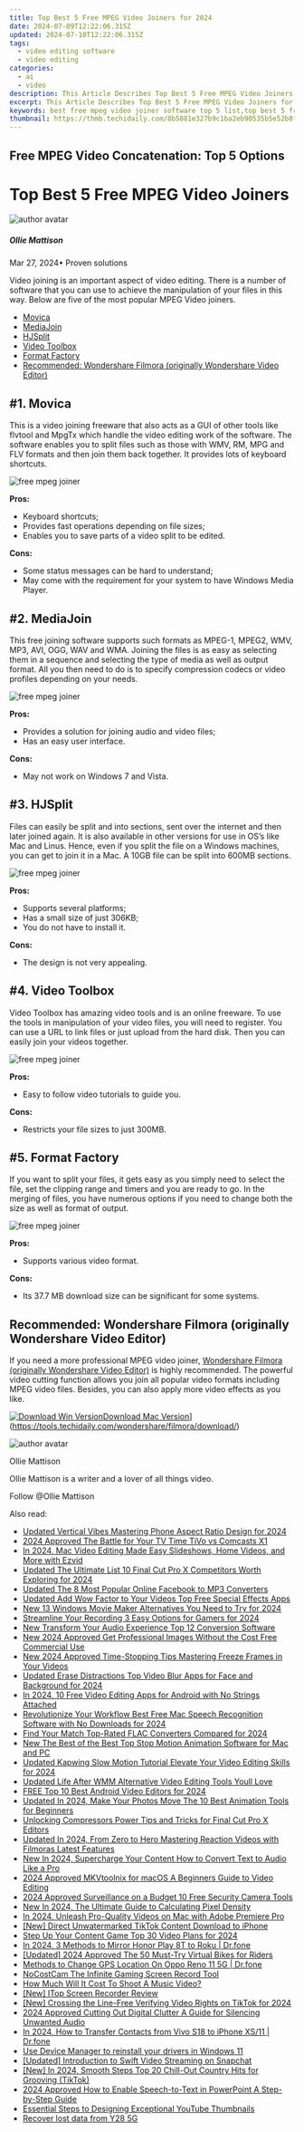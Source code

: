 ```yaml
---
title: Top Best 5 Free MPEG Video Joiners for 2024
date: 2024-07-09T12:22:06.315Z
updated: 2024-07-10T12:22:06.315Z
tags: 
  - video editing software
  - video editing
categories: 
  - ai
  - video
description: This Article Describes Top Best 5 Free MPEG Video Joiners for 2024
excerpt: This Article Describes Top Best 5 Free MPEG Video Joiners for 2024
keywords: best free mpeg video joiner software top 5 list,top best 5 free mpeg video joiners,top 5 best free wmv video joiners,ai animation top best 5 free mpeg video joiners,top 5 best free mov video joiners,top 5 best free mpeg video splitters,best free video combiners for mpeg files
thumbnail: https://thmb.techidaily.com/8b5881e327b9c1ba2eb90535b5e52b8fb37d29efd85f95b1f8c43ff4375091ae.jpg
---
```


## Free MPEG Video Concatenation: Top 5 Options

# Top Best 5 Free MPEG Video Joiners

![author avatar](https://images.wondershare.com/filmora/article-images/ollie-mattison.jpg)

##### Ollie Mattison

 Mar 27, 2024• Proven solutions

 Video joining is an important aspect of video editing. There is a number of software that you can use to achieve the manipulation of your files in this way. Below are five of the most popular MPEG Video joiners.

* [Movica](#tab%5F01)
* [MediaJoin](#tab%5F02)
* [HJSplit](#tab%5F03)
* [Video Toolbox](#tab%5F04)
* [Format Factory](#tab%5F05)
* [Recommended: Wondershare Filmora (originally Wondershare Video Editor)](#tab%5F06)

## #1\. Movica

 This is a video joining freeware that also acts as a GUI of other tools like flvtool and MpgTx which handle the video editing work of the software. The software enables you to split files such as those with WMV, RM, MPG and FLV formats and then join them back together. It provides lots of keyboard shortcuts.

![free mpeg joiner](https://images.wondershare.com/topic/video-editing/movica.jpg "free mpeg joiner")

**Pros:**

* Keyboard shortcuts;
* Provides fast operations depending on file sizes;
* Enables you to save parts of a video split to be edited.

**Cons:**

* Some status messages can be hard to understand;
* May come with the requirement for your system to have Windows Media Player.

## #2\. MediaJoin

 This free joining software supports such formats as MPEG-1, MPEG2, WMV, MP3, AVI, OGG, WAV and WMA. Joining the files is as easy as selecting them in a sequence and selecting the type of media as well as output format. All you then need to do is to specify compression codecs or video profiles depending on your needs.

![free mpeg joiner](https://images.wondershare.com/images/multimedia/video-editor/mediajoin.jpg "free mpeg joiner")

**Pros:**

* Provides a solution for joining audio and video files;
* Has an easy user interface.

**Cons:**

* May not work on Windows 7 and Vista.

## #3\. HJSplit

 Files can easily be split and into sections, sent over the internet and then later joined again. It is also available in other versions for use in OS’s like Mac and Linus. Hence, even if you split the file on a Windows machines, you can get to join it in a Mac. A 10GB file can be split into 600MB sections.

![free mpeg joiner](https://images.wondershare.com/images/multimedia/video-editor/hjsplit.jpg "free mpeg joiner")

**Pros:**

* Supports several platforms;
* Has a small size of just 306KB;
* You do not have to install it.

**Cons:**

* The design is not very appealing.

## #4\. Video Toolbox

 Video Toolbox has amazing video tools and is an online freeware. To use the tools in manipulation of your video files, you will need to register. You can use a URL to link files or just upload from the hard disk. Then you can easily join your videos together.

![free mpeg joiner](https://images.wondershare.com/images/multimedia/video-editor/video-toolbox.jpg "free mpeg joiner")

**Pros:**

* Easy to follow video tutorials to guide you.

**Cons:**

* Restricts your file sizes to just 300MB.

## #5\. Format Factory

 If you want to split your files, it gets easy as you simply need to select the file, set the clipping range and timers and you are ready to go. In the merging of files, you have numerous options if you need to change both the size as well as format of output.

![free mpeg joiner](https://images.wondershare.com/images/multimedia/online-video-converter/format-factory.jpg "free mpeg joiner")

**Pros:**

* Supports various video format.

**Cons:**

* Its 37.7 MB download size can be significant for some systems.

## Recommended: Wondershare Filmora (originally Wondershare Video Editor)

 If you need a more professional MPEG video joiner, [Wondershare Filmora (originally Wondershare Video Editor)](https://tools.techidaily.com/wondershare/filmora/download/) is highly recommended. The powerful video cutting function allows you join all popular video formats including MPEG video files. Besides, you can also apply more video effects as you like.

[![Download Win Version](https://images.wondershare.com/filmora/guide/download-btn-win.jpg)](https://tools.techidaily.com/wondershare/filmora/download/)[Download Mac Version](https://images.wondershare.com/filmora/guide/download-btn-mac.jpg)](https://tools.techidaily.com/wondershare/filmora/download/)

![author avatar](https://images.wondershare.com/filmora/article-images/ollie-mattison.jpg)

Ollie Mattison

Ollie Mattison is a writer and a lover of all things video.

Follow @Ollie Mattison

<span class="atpl-alsoreadstyle">Also read:</span>
<div><ul>
<li><a href="https://video-ai-editor.techidaily.com/updated-vertical-vibes-mastering-phone-aspect-ratio-design-for-2024/"><u>Updated Vertical Vibes Mastering Phone Aspect Ratio Design for 2024</u></a></li>
<li><a href="https://video-ai-editor.techidaily.com/2024-approved-the-battle-for-your-tv-time-tivo-vs-comcasts-x1/"><u>2024 Approved The Battle for Your TV Time TiVo vs Comcasts X1</u></a></li>
<li><a href="https://video-ai-editor.techidaily.com/in-2024-mac-video-editing-made-easy-slideshows-home-videos-and-more-with-ezvid/"><u>In 2024, Mac Video Editing Made Easy Slideshows, Home Videos, and More with Ezvid</u></a></li>
<li><a href="https://video-ai-editor.techidaily.com/updated-the-ultimate-list-10-final-cut-pro-x-competitors-worth-exploring-for-2024/"><u>Updated The Ultimate List 10 Final Cut Pro X Competitors Worth Exploring for 2024</u></a></li>
<li><a href="https://video-ai-editor.techidaily.com/updated-the-8-most-popular-online-facebook-to-mp3-converters/"><u>Updated The 8 Most Popular Online Facebook to MP3 Converters</u></a></li>
<li><a href="https://video-ai-editor.techidaily.com/updated-add-wow-factor-to-your-videos-top-free-special-effects-apps/"><u>Updated Add Wow Factor to Your Videos Top Free Special Effects Apps</u></a></li>
<li><a href="https://video-ai-editor.techidaily.com/new-13-windows-movie-maker-alternatives-you-need-to-try-for-2024/"><u>New 13 Windows Movie Maker Alternatives You Need to Try for 2024</u></a></li>
<li><a href="https://video-ai-editor.techidaily.com/streamline-your-recording-3-easy-options-for-gamers-for-2024/"><u>Streamline Your Recording 3 Easy Options for Gamers for 2024</u></a></li>
<li><a href="https://video-ai-editor.techidaily.com/new-transform-your-audio-experience-top-12-conversion-software/"><u>New Transform Your Audio Experience Top 12 Conversion Software</u></a></li>
<li><a href="https://video-ai-editor.techidaily.com/new-2024-approved-get-professional-images-without-the-cost-free-commercial-use/"><u>New 2024 Approved Get Professional Images Without the Cost Free Commercial Use</u></a></li>
<li><a href="https://video-ai-editor.techidaily.com/new-2024-approved-time-stopping-tips-mastering-freeze-frames-in-your-videos/"><u>New 2024 Approved Time-Stopping Tips Mastering Freeze Frames in Your Videos</u></a></li>
<li><a href="https://video-ai-editor.techidaily.com/updated-erase-distractions-top-video-blur-apps-for-face-and-background-for-2024/"><u>Updated Erase Distractions Top Video Blur Apps for Face and Background for 2024</u></a></li>
<li><a href="https://video-ai-editor.techidaily.com/in-2024-10-free-video-editing-apps-for-android-with-no-strings-attached/"><u>In 2024, 10 Free Video Editing Apps for Android with No Strings Attached</u></a></li>
<li><a href="https://video-ai-editor.techidaily.com/revolutionize-your-workflow-best-free-mac-speech-recognition-software-with-no-downloads-for-2024/"><u>Revolutionize Your Workflow Best Free Mac Speech Recognition Software with No Downloads for 2024</u></a></li>
<li><a href="https://video-ai-editor.techidaily.com/find-your-match-top-rated-flac-converters-compared-for-2024/"><u>Find Your Match Top-Rated FLAC Converters Compared for 2024</u></a></li>
<li><a href="https://video-ai-editor.techidaily.com/new-the-best-of-the-best-top-stop-motion-animation-software-for-mac-and-pc/"><u>New The Best of the Best Top Stop Motion Animation Software for Mac and PC</u></a></li>
<li><a href="https://video-ai-editor.techidaily.com/updated-kapwing-slow-motion-tutorial-elevate-your-video-editing-skills-for-2024/"><u>Updated Kapwing Slow Motion Tutorial Elevate Your Video Editing Skills for 2024</u></a></li>
<li><a href="https://video-ai-editor.techidaily.com/updated-life-after-wmm-alternative-video-editing-tools-youll-love/"><u>Updated Life After WMM Alternative Video Editing Tools Youll Love</u></a></li>
<li><a href="https://video-ai-editor.techidaily.com/free-top-10-best-android-video-editors-for-2024/"><u>FREE Top 10 Best Android Video Editors for 2024</u></a></li>
<li><a href="https://video-ai-editor.techidaily.com/updated-in-2024-make-your-photos-move-the-10-best-animation-tools-for-beginners/"><u>Updated In 2024, Make Your Photos Move The 10 Best Animation Tools for Beginners</u></a></li>
<li><a href="https://video-ai-editor.techidaily.com/unlocking-compressors-power-tips-and-tricks-for-final-cut-pro-x-editors/"><u>Unlocking Compressors Power Tips and Tricks for Final Cut Pro X Editors</u></a></li>
<li><a href="https://video-ai-editor.techidaily.com/updated-in-2024-from-zero-to-hero-mastering-reaction-videos-with-filmoras-latest-features/"><u>Updated In 2024, From Zero to Hero Mastering Reaction Videos with Filmoras Latest Features</u></a></li>
<li><a href="https://video-ai-editor.techidaily.com/new-in-2024-supercharge-your-content-how-to-convert-text-to-audio-like-a-pro/"><u>New In 2024, Supercharge Your Content How to Convert Text to Audio Like a Pro</u></a></li>
<li><a href="https://video-ai-editor.techidaily.com/2024-approved-mkvtoolnix-for-macos-a-beginners-guide-to-video-editing/"><u>2024 Approved MKVtoolnix for macOS A Beginners Guide to Video Editing</u></a></li>
<li><a href="https://video-ai-editor.techidaily.com/2024-approved-surveillance-on-a-budget-10-free-security-camera-tools/"><u>2024 Approved Surveillance on a Budget 10 Free Security Camera Tools</u></a></li>
<li><a href="https://video-ai-editor.techidaily.com/new-in-2024-the-ultimate-guide-to-calculating-pixel-density/"><u>New In 2024, The Ultimate Guide to Calculating Pixel Density</u></a></li>
<li><a href="https://video-ai-editor.techidaily.com/in-2024-unleash-pro-quality-videos-on-mac-with-adobe-premiere-pro/"><u>In 2024, Unleash Pro-Quality Videos on Mac with Adobe Premiere Pro</u></a></li>
<li><a href="https://tiktok-videos.techidaily.com/new-direct-unwatermarked-tiktok-content-download-to-iphone/"><u>[New] Direct Unwatermarked TikTok Content Download to iPhone</u></a></li>
<li><a href="https://extra-support.techidaily.com/step-up-your-content-game-top-30-video-plans-for-2024/"><u>Step Up Your Content Game  Top 30 Video Plans for 2024</u></a></li>
<li><a href="https://screen-mirror.techidaily.com/in-2024-3-methods-to-mirror-honor-play-8t-to-roku-drfone-by-drfone-android/"><u>In 2024, 3 Methods to Mirror Honor Play 8T to Roku | Dr.fone</u></a></li>
<li><a href="https://fox-blue.techidaily.com/updated-2024-approved-the-50-must-try-virtual-bikes-for-riders/"><u>[Updated] 2024 Approved  The 50 Must-Try Virtual Bikes for Riders</u></a></li>
<li><a href="https://fake-location.techidaily.com/methods-to-change-gps-location-on-oppo-reno-11-5g-drfone-by-drfone-virtual-android/"><u>Methods to Change GPS Location On Oppo Reno 11 5G | Dr.fone</u></a></li>
<li><a href="https://on-screen-recording.techidaily.com/nocostcam-the-infinite-gaming-screen-record-tool/"><u>NoCostCam  The Infinite Gaming Screen Record Tool</u></a></li>
<li><a href="https://extra-resources.techidaily.com/how-much-will-it-cost-to-shoot-a-music-video/"><u>How Much Will It Cost To Shoot A Music Video?</u></a></li>
<li><a href="https://screen-activity-recording.techidaily.com/new-itop-screen-recorder-review/"><u>[New] ITop Screen Recorder Review</u></a></li>
<li><a href="https://tiktok-video-files.techidaily.com/new-crossing-the-line-free-verifying-video-rights-on-tiktok-for-2024/"><u>[New] Crossing the Line-Free  Verifying Video Rights on TikTok for 2024</u></a></li>
<li><a href="https://sound-tweaking.techidaily.com/2024-approved-cutting-out-digital-clutter-a-guide-for-silencing-unwanted-audio/"><u>2024 Approved Cutting Out Digital Clutter A Guide for Silencing Unwanted Audio</u></a></li>
<li><a href="https://android-transfer.techidaily.com/in-2024-how-to-transfer-contacts-from-vivo-s18-to-iphone-xs11-drfone-by-drfone-transfer-from-android-transfer-from-android/"><u>In 2024, How to Transfer Contacts from Vivo S18 to iPhone XS/11 | Dr.fone</u></a></li>
<li><a href="https://techidaily.com/use-device-manager-to-reinstall-your-drivers-in-windows-11-by-drivereasy-guide/"><u>Use Device Manager to reinstall your drivers in Windows 11</u></a></li>
<li><a href="https://extra-guidance.techidaily.com/updated-introduction-to-swift-video-streaming-on-snapchat/"><u>[Updated] Introduction to Swift Video Streaming on Snapchat</u></a></li>
<li><a href="https://tiktok-videos.techidaily.com/new-in-2024-smooth-steps-top-20-chill-out-country-hits-for-grooving-tiktok/"><u>[New] In 2024, Smooth Steps  Top 20 Chill-Out Country Hits for Grooving (TikTok)</u></a></li>
<li><a href="https://some-techniques.techidaily.com/2024-approved-how-to-enable-speech-to-text-in-powerpoint-a-step-by-step-guide/"><u>2024 Approved  How to Enable Speech-to-Text in PowerPoint  A Step-by-Step Guide</u></a></li>
<li><a href="https://youtube-videos.techidaily.com/essential-steps-to-designing-exceptional-youtube-thumbnails/"><u>Essential Steps to Designing Exceptional YouTube Thumbnails</u></a></li>
<li><a href="https://review-topics.techidaily.com/recover-lost-data-from-y28-5g-by-fonelab-android-recover-data/"><u>Recover lost data from Y28 5G</u></a></li>
</ul></div>

<ins class="adsbygoogle"
      style="display:block"
      data-ad-client="ca-pub-7571918770474297"
      data-ad-slot="8358498916"
      data-ad-format="auto"
      data-full-width-responsive="true"></ins>